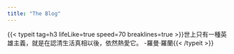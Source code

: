 ```yaml
---
title: "The Blog"
---
```


{{< typeit tag=h3 lifeLike=true speed=70 breaklines=true >}}世上只有一種英雄主義，就是在認清生活真相以後，依然熱愛它。
-羅曼·羅蘭{{< /typeit >}}

